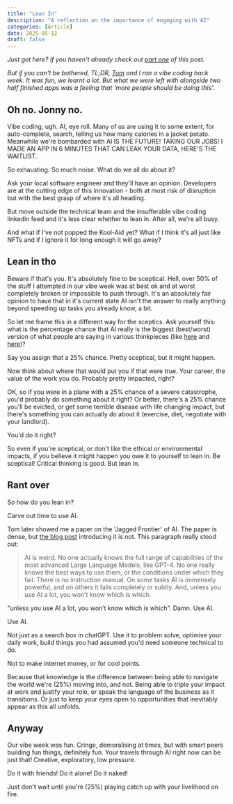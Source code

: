 ```yaml
---
title: "Lean In"
description: "A reflection on the importance of engaging with AI"
categories: [Article]
date: 2025-05-12
draft: false
---
```


_Just got here? If you haven't already check out [part one](/ai-hack-week) of this post._

_But if you can't be bothered, TL;DR, [Tom](https://newsletter.intentional.partners) and I ran a vibe coding hack week. It was fun, we learnt a lot. But what we were left with alongside two half finished apps was a feeling that 'more people should be doing this'._

## Oh no. Jonny no.

Vibe coding, ugh. AI, eye roll. Many of us are using it to some extent, for auto-complete, search, telling us how many calories in a jacket potato. Meanwhile we're bombarded with AI IS THE FUTURE! TAKING OUR JOBS! I MADE AN APP IN 6 MINUTES THAT CAN LEAK YOUR DATA, HERE'S THE WAITLIST.

So exhausting. So much noise. What do we all do about it?

Ask your local software engineer and they'll have an opinion. Developers are at the cutting edge of this innovation - both at most risk of disruption but with the best grasp of where it's all heading.

But move outside the technical team and the insufferable vibe coding linkedin feed and it's less clear whether to lean in. After all, we're all busy.

And what if I've not popped the Kool-Aid yet? What if I think it's all just like NFTs and if I ignore it for long enough it will go away?

## Lean in tho

Beware if that's you. It's absolutely fine to be sceptical. Hell, over 50% of the stuff I attempted in our vibe week was at best ok and at worst completely broken or impossible to push through. It's an absolutely fair opinion to have that in it's current state AI isn't the answer to really anything beyond speeding up tasks you already know, a bit.

So let me frame this in a different way for the sceptics. Ask yourself this: what is the percentage chance that AI really is the biggest (best/worst) version of what people are saying in various thinkpieces (like [here](https://sourcegraph.com/blog/revenge-of-the-junior-developer) and [here](https://ai-2027.com/))?

Say you assign that a 25% chance. Pretty sceptical, but it might happen.

Now think about where that would put you if that were true. Your career, the value of the work you do. Probably pretty impacted, right?

OK, so if you were in a plane with a 25% chance of a severe catastrophe, you'd probably do something about it right? Or better, there's a 25% chance you'll be evicted, or get some terrible disease with life changing impact, but there's something you can actually do about it (exercise, diet, negotiate with your landlord).

You'd do it right?

So even if you're sceptical, or don't like the ethical or environmental impacts, if you believe it might happen you owe it to yourself to lean in. Be sceptical! Critical thinking is good. But lean in.

## Rant over

So how do you lean in?

Carve out time to use AI.

Tom later showed me a paper on the 'Jagged Frontier' of AI. The paper is dense, but [the blog post](https://www.oneusefulthing.org/p/centaurs-and-cyborgs-on-the-jagged) introducing it is not. This paragraph really stood out:

> AI is weird. No one actually knows the full range of capabilities of the most advanced Large Language Models, like GPT-4. No one really knows the best ways to use them, or the conditions under which they fail. There is no instruction manual. On some tasks AI is immensely powerful, and on others it fails completely or subtly. And, unless you use AI a lot, you won’t know which is which.

"unless you use AI a lot, you won’t know which is which". Damn. Use AI.

Use AI.

Not just as a search box in chatGPT. Use it to problem solve, optimise your daily work, build things you had assumed you'd need someone technical to do.

Not to make internet money, or for cool points.

Because that knowledge is the difference between being able to navigate the world we're (25%) moving into, and not. Being able to triple your impact at work and justify your role, or speak the language of the business as it transitions. Or just to keep your eyes open to opportunities that inevitably appear as this all unfolds.

## Anyway

Our vibe week was fun. Cringe, demoralising at times, but with smart peers building fun things, definitely fun. Your travels through AI right now can be just that! Creative, exploratory, low pressure.

Do it with friends! Do it alone! Do it naked!

Just don't wait until you're (25%) playing catch up with your livelihood on fire.